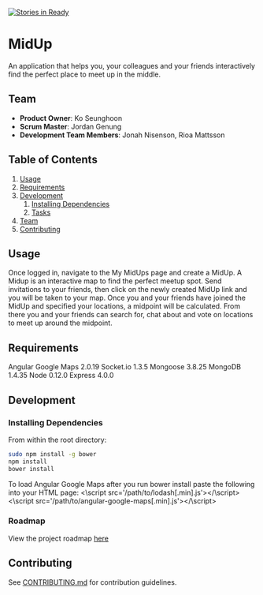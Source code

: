 [![Stories in Ready](https://badge.waffle.io/meet-in-the-middle/meet-me-in-the-middle.png?label=ready&title=Ready)](https://waffle.io/meet-in-the-middle/meet-me-in-the-middle)
# MidUp

An application that helps you, your colleagues and your friends interactively find the perfect place to meet up in the middle.

## Team

  - __Product Owner__: Ko Seunghoon
  - __Scrum Master__: Jordan Genung
  - __Development Team Members__: Jonah Nisenson, Rioa Mattsson

## Table of Contents

1. [Usage](#Usage)
1. [Requirements](#requirements)
1. [Development](#development)
    1. [Installing Dependencies](#installing-dependencies)
    1. [Tasks](#tasks)
1. [Team](#team)
1. [Contributing](#contributing)

## Usage
Once logged in, navigate to the My MidUps page and create a MidUp.  A Midup is an interactive map to find the perfect meetup spot. Send invitations to your friends, then click on the newly created MidUp link and you will be taken to your map.  Once you and your friends have joined the MidUp and specified your locations, a midpoint will be calculated.  From there you and your friends can search for, chat about and vote on locations to meet up around the midpoint. 


## Requirements
Angular Google Maps 2.0.19
Socket.io  1.3.5
Mongoose  3.8.25
MongoDB  1.4.35
Node  0.12.0
Express  4.0.0


## Development

### Installing Dependencies

From within the root directory:

```sh
sudo npm install -g bower
npm install
bower install
```
To load Angular Google Maps after you run bower install paste the following into your HTML page:
<\script src='/path/to/lodash[.min].js'></\script>
<\script src='/path/to/angular-google-maps[.min].js'></\script>

### Roadmap

View the project roadmap [here](https://waffle.io/meet-in-the-middle/meet-me-in-the-middle)


## Contributing

See [CONTRIBUTING.md](CONTRIBUTING.md) for contribution guidelines.
